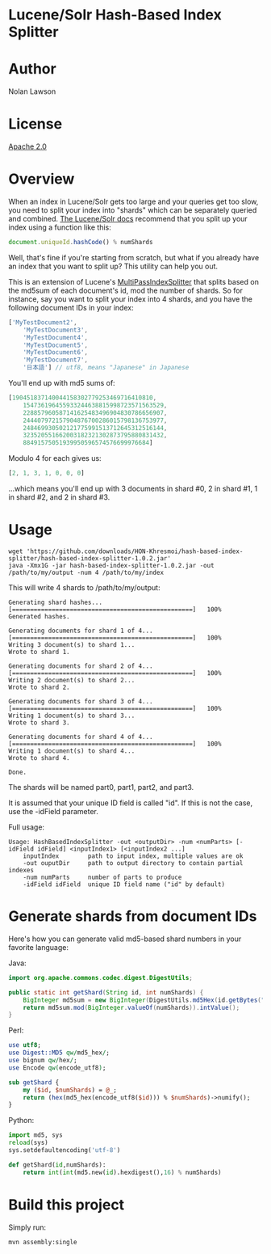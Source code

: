 Lucene/Solr Hash-Based Index Splitter
=========

Author
======
Nolan Lawson

License
=======
[Apache 2.0][1]

Overview
========
When an index in Lucene/Solr gets too large and your queries get too slow, you need to split your index into "shards" which can be separately queried and combined. [The Lucene/Solr docs][3] recommend that you split up your index using a function like this:

```javascript
document.uniqueId.hashCode() % numShards
``` 

Well, that's fine if you're starting from scratch, but what if you already have an index that you want to split up?  This utility can help you out.

This is an extension of Lucene's [MultiPassIndexSplitter][2] that splits based on the md5sum of each document's id, mod the number of shards.  So for instance, say you want to split your index into 4 shards, and you have the following document IDs in your index:

```javascript
['MyTestDocument2',
    'MyTestDocument3',
    'MyTestDocument4',
    'MyTestDocument5',
    'MyTestDocument6',
    'MyTestDocument7',
    '日本語'] // utf8, means "Japanese" in Japanese

```

You'll end up with md5 sums of:

```javascript
[190451837140044158302779253469716410810,
    154736196455933244638815998723571563529,
    228857960587141625483496904830786656907,
    244407972157904876700286015798136753977,
    248469930502121775991513712645312516144,
    323520551662003182321302873795880831432,
    88491575051939950596574576699976684]
```

Modulo 4 for each gives us:

```javascript
[2, 1, 3, 1, 0, 0, 0]
```

...which means you'll end up with 3 documents in shard #0, 2 in shard #1, 1 in shard #2, and 2 in shard #3.

Usage
========

```
wget 'https://github.com/downloads/HON-Khresmoi/hash-based-index-splitter/hash-based-index-splitter-1.0.2.jar'
java -Xmx1G -jar hash-based-index-splitter-1.0.2.jar -out /path/to/my/output -num 4 /path/to/my/index
```

This will write 4 shards to /path/to/my/output:

```
Generating shard hashes...
[==================================================]   100%
Generated hashes.

Generating documents for shard 1 of 4...
[==================================================]   100%
Writing 3 document(s) to shard 1...
Wrote to shard 1.

Generating documents for shard 2 of 4...
[==================================================]   100%
Writing 2 document(s) to shard 2...
Wrote to shard 2.

Generating documents for shard 3 of 4...
[==================================================]   100%
Writing 1 document(s) to shard 3...
Wrote to shard 3.

Generating documents for shard 4 of 4...
[==================================================]   100%
Writing 1 document(s) to shard 4...
Wrote to shard 4.

Done.
```

The shards will be named part0, part1, part2, and part3.

It is assumed that your unique ID field is called "id".  If this is not the case, use the -idField parameter.

Full usage:

```
Usage: HashBasedIndexSplitter -out <outputDir> -num <numParts> [-idField idField] <inputIndex1> [<inputIndex2 ...]
	inputIndex        path to input index, multiple values are ok
	-out ouputDir     path to output directory to contain partial indexes
	-num numParts     number of parts to produce
	-idField idField  unique ID field name ("id" by default)
```

Generate shards from document IDs
=========

Here's how you can generate valid md5-based shard numbers in your favorite language:

Java:
```java
import org.apache.commons.codec.digest.DigestUtils;

public static int getShard(String id, int numShards) {
    BigInteger md5sum = new BigInteger(DigestUtils.md5Hex(id.getBytes("UTF-8")), 16);
    return md5sum.mod(BigInteger.valueOf(numShards)).intValue();
}
```

Perl:
```perl
use utf8;
use Digest::MD5 qw/md5_hex/;
use bignum qw/hex/;
use Encode qw(encode_utf8);

sub getShard {
    my ($id, $numShards) = @_;
    return (hex(md5_hex(encode_utf8($id))) % $numShards)->numify();
}
```

Python:
```python
import md5, sys
reload(sys)
sys.setdefaultencoding('utf-8')

def getShard(id,numShards):
    return int(int(md5.new(id).hexdigest(),16) % numShards)
```

Build this project
======

Simply run:

```
mvn assembly:single
````

[1]: http://www.apache.org/licenses/LICENSE-2.0.html
[2]: http://lucene.apache.org/core/old_versioned_docs/versions/3_5_0/api/all/org/apache/lucene/index/MultiPassIndexSplitter.html
[3]: http://wiki.apache.org/solr/DistributedSearch
